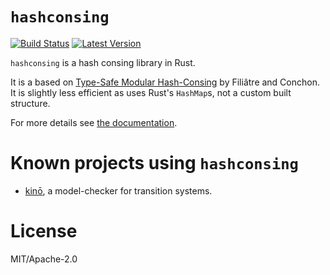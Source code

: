 # `hashconsing`

[![Build Status](https://travis-ci.org/AdrienChampion/hashconsing.svg?branch=master)](https://travis-ci.org/AdrienChampion/hashconsing) [![Latest Version](https://img.shields.io/crates/v/hashconsing.svg)](https://crates.io/crates/hashconsing)

`hashconsing` is a hash consing library in Rust.

It is a based on [Type-Safe Modular Hash-Consing](paper) by Filiâtre and
Conchon. It is slightly less efficient as uses Rust's `HashMap`s, not a custom
built structure.

For more details see [the documentation](doc).

# Known projects using `hashconsing`

- [kinō][kino], a model-checker for transition systems.

# License

MIT/Apache-2.0

[paper]: http://dl.acm.org/citation.cfm?doid=1159876.1159880 (Conchon et al.)
[doc]: https://docs.rs/hashconsing (hashconsing documentation)
[kino]: https://github.com/kino-mc/kino (kino)